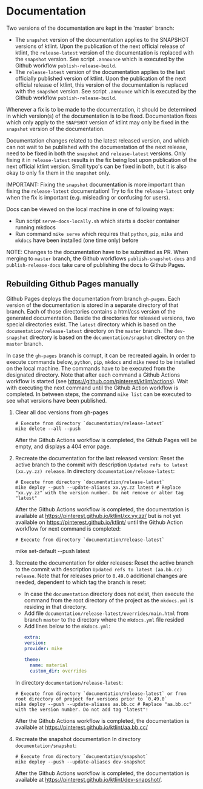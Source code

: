 # Documentation

Two versions of the documentation are kept in the 'master' branch:

* The `snapshot` version of the documentation applies to the SNAPSHOT versions of ktlint. Upon the publication of the next official release of ktlint, the `release-latest` version of the documentation is replaced with the `snapshot` version. See script `.announce` which is executed by the Github workflow `publish-release-build`.
* The `release-latest` version of the documentation applies to the last officially published version of ktlint. Upon the publication of the next official release of ktlint, this version of the documentation is replaced with the `snapshot` version. See script `.announce` which is executed by the Github workflow `publish-release-build`.

Whenever a fix is to be made to the documentation, it should be determined in which version(s) of the documentation is to be fixed. Documentation fixes which only apply to the `SNAPSHOT` version of ktlint may only be fixed in the `snapshot` version of the documentation.

Documentation changes related to the latest released version, and which can not wait to be published with the documentation of the next release, need to be fixed in both the `snapshot` and `release-latest` versions. Only fixing it in `release-latest` results in the fix being lost upon publication of the next official ktlint version. Small typo's can be fixed in both, but it is also okay to only fix them in the `snapshot` only.

IMPORTANT: Fixing the `snapshot` documentation is more important than fixing the `release-latest` documentation! Try to fix the `release-latest` only when the fix is important (e.g. misleading or confusing for users).

Docs can be viewed on the local machine in one of following ways:
* Run script `serve-docs-locally.sh` which starts a docker container running mkdocs
* Run command `mike serve` which requires that `python`, `pip`, `mike` and `mkdocs` have been installed (one time only) before

NOTE: Changes to the documentation have to be submitted as PR. When merging to `master` branch, the Github workflows `publish-snapshot-docs` and `publish-release-docs` take care of publishing the docs to Github Pages.

## Rebuilding Github Pages manually

Github Pages deploys the documentation from branch `gh-pages`. Each version of the documentation is stored in a separate directory of that branch. Each of those directories contains a html/css version of the generated documentation. Beside the directories for released versions, two special directories exist. The `latest` directory which is based on the `documentation/release-latest` directory on the `master` branch. The `dev-snapshot` directory is based on the `documentation/snapshot` directory on the `master` branch.

In case the `gh-pages` branch is corrupt, it can be recreated again. In order to execute commands below, `python`, `pip`, `mkdocs` and `mike` need to be installed on the local machine. The commands have to be executed from the designated directory. Note that after each command a Github Actions workflow is started (see https://github.com/pinterest/ktlint/actions). Wait with executing the next command until the Github Action workflow is completed. In between steps, the command `mike list` can be executed to see what versions have been published.

1) Clear all doc versions from gh-pages
    ```shell
    # Execute from directory `documentation/release-latest`
    mike delete --all --push
    ```
   After the Github Actions workflow is completed, the Github Pages will be empty, and displays a 404 error page.

2) Recreate the documentation for the last released version:
   Reset the active branch to the commit with description `Updated refs to latest (xx.yy.zz) release`.
   In directory `documentation/release-latest`:
    ```shell
    # Execute from directory `documentation/release-latest`
    mike deploy --push --update-aliases xx.yy.zz latest # Replace "xx.yy.zz" with the version number. Do not remove or alter tag "latest"
    ```
    After the Github Actions workflow is completed, the documentation is available at https://pinterest.github.io/ktlint/xx.yy.zz/ but is not yet available on https://pinterest.github.io/ktlint/ until the Github Action workflow for next command is completed:
    ```shell
    # Execute from directory `documentation/release-latest`
    ```
    mike set-default --push latest

3) Recreate the documentation for older releases:
   Reset the active branch to the commit with description `Updated refs to latest (aa.bb.cc) release`. Note that for releases prior to `0.49.0` additional changes are needed, dependent to which tag the branch is reset:
     - In case the `documentation` directory does not exist, then execute the command from the root directory of the project as the `mkdocs.yml` is residing in that directory.
     - Add file `documentation/release-latest/overrides/main.html` from branch `master` to the directory where the `mkdocs.yml` file resided
     - Add lines below to the `mkdocs.yml`:
       ```yaml
       extra:
       version:
       provider: mike
        
       theme:
         name: material
         custom_dir: overrides
       ```
   In directory `documentation/release-latest`:
    ```shell
    # Execute from directory `documentation/release-latest` or from root directory of project for versions prior to `0.49.0`
    mike deploy --push --update-aliases aa.bb.cc # Replace "aa.bb.cc" with the version number. Do not add tag "latest"!
    ```
   After the Github Actions workflow is completed, the documentation is available at https://pinterest.github.io/ktlint/aa.bb.cc/

4) Recreate the snapshot documentation
   In directory `documentation/snapshot`:
    ```shell
    # Execute from directory `documentation/snapshot`
    mike deploy --push --update-aliases dev-snapshot
    ```
   After the Github Actions workflow is completed, the documentation is available at https://pinterest.github.io/ktlint/dev-snapshot/.
